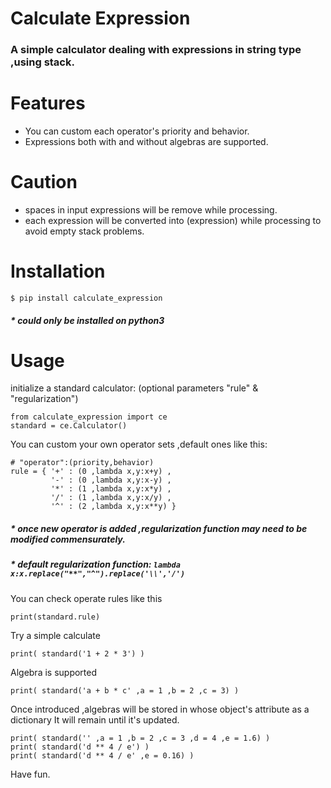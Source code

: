 # Calculate Expression
### A simple calculator dealing with expressions in string type ,using stack.

# Features

 - You can custom each operator's priority and behavior.
 - Expressions both with and without algebras are supported.
 
# Caution

 - spaces in input expressions will be remove while processing.
 - each expression will be converted into (expression) while processing to avoid empty stack problems.

# Installation

    $ pip install calculate_expression

#####   \* could only be installed on python3

# Usage

initialize a standard calculator:
(optional parameters "rule" & "regularization")

    from calculate_expression import ce
    standard = ce.Calculator()

You can custom your own operator sets ,default ones like this:

    # "operator":(priority,behavior)
    rule = { '+' : (0 ,lambda x,y:x+y) ,
             '-' : (0 ,lambda x,y:x-y) ,
             '*' : (1 ,lambda x,y:x*y) ,
             '/' : (1 ,lambda x,y:x/y) , 
             '^' : (2 ,lambda x,y:x**y) }

#####   \* once new operator is added ,regularization function may need to be modified commensurately.
#####   \* default regularization function: `lambda x:x.replace("**","^").replace('\\','/')`

You can check operate rules like this

    print(standard.rule)

Try a simple calculate

    print( standard('1 + 2 * 3') )

Algebra is supported

    print( standard('a + b * c' ,a = 1 ,b = 2 ,c = 3) )

Once introduced ,algebras will be stored in whose object's attribute as a dictionary
It will remain until it's updated.

    print( standard('' ,a = 1 ,b = 2 ,c = 3 ,d = 4 ,e = 1.6) )
    print( standard('d ** 4 / e') )
    print( standard('d ** 4 / e' ,e = 0.16) )

Have fun.
